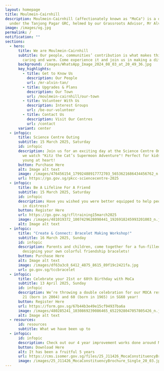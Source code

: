 ```yaml
---
layout: homepage
title: Moulmein-Cairnhill
description: Moulmein-Cairnhill (affectionately known as "MoCa") is a division
  under the Tanjong Pagar GRC, helmed by our Grassroots Advisor, Mr Alvin Tan.
image: /images/og.jpg
permalink: /
notification: ""
sections:
  - hero:
      title: We are Moulmein-Cairnhill
      subtitle: Our people, communities’ contribution is what makes this town special,
        caring and warm. Come experience it and join us in making a difference.
      background: /images/WhatsApp_Image_2024_08_03_at_20_49_36.jpg
      key_highlights:
        - title: Get to Know Us
          description: Our People
          url: /mr-alvin-tan/
        - title: Upgrades & Plans
          description: Our Town
          url: /moulmein-cairnhill/our-town
        - title: Volunteer With Us
          description: Interest Groups
          url: /be-our-volunteer
        - title: Contact Us
          description: Visit Our Centres
          url: /contact
      variant: center
  - infopic:
      title: Science Centre Outing
      subtitle: 15 March 2025, Saturday
      id: infopic
      description: Join us for an exciting day at the Science Centre Omni-Theatre as
        we watch "Kitz the Cat’s Supermoon Adventure"! Perfect for kids and the
        young at heart!
      button: Purchase Here
      alt: Image alt text
      image: /images/476456154_17992488917772703_5653621686434456762_n.jpg
      url: https://go.gov.sg/pkcc-sciencecentre-2025
  - infopic:
      title: Be A Lifeline For A Friend
      subtitle: 15 March 2025, Saturday
      id: infopic
      description: Have you wished you were better equipped to help people around you
        in distress?
      button: Register Here
      url: https://go.gov.sg/cfltraining15march2025
      image: /images/481019372_1007429628098441_1926918245993201003_n.jpg
      alt: Image alt text
  - infopic:
      title: "Create & Connect: Bracelet Making Workshop!"
      subtitle: 16 March 2025, Sunday
      id: infopic
      description: Parents and children, come together for a fun-filled afternoon
        designing your own colorful friendship bracelets!
      button: Purchase Here
      alt: Image alt text
      image: /images/df63a3c8_6412_4875_8615_89f19c2421fa.jpg
      url: go.gov.sg/tccbracelet
  - infopic:
      title: Celebrate your 21st or 60th Birthday with MoCa
      subtitle: 13 April 2025, Sunday
      id: infopic
      description: We’re throwing a double celebration for our MOCA residents turning
        21 (born in 2004) and 60 (born in 1965) in SG60 year!
      button: Register Here
      url: https://form.gov.sg/67b44b3e49e15cf94937ba6a
      image: /images/480285241_1030869239086465_6522928047057805426_n.jpg
      alt: Image alt text
  - resources:
      id: resources
      subtitle: What we have been up to
  - infopic:
      id: infopic
      description: Check out our 4 year improvement works done around Moulmein-Cairnhill
      button: Download Here
      alt: It has been a fruitful 5 years
      url: https://cms.isomer.gov.sg/files/25_J11426_MocaConstituencyBrochure_Single_20_03.pdf
      image: /images/25_J11426_MocaConstituencyBrochure_Single_20_03.jpg
---
```

